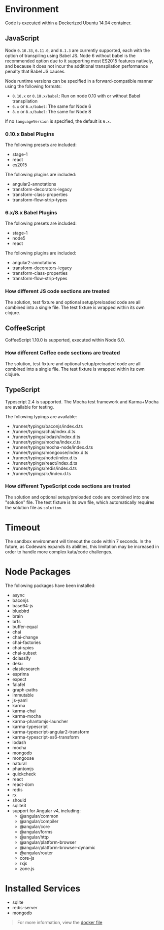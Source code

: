 # Environment

Code is executed within a Dockerized Ubuntu 14.04 container. 

## JavaScript

Node `0.10.33`, `6.11.0`, and `8.1.3` are currently supported, each with the option of transpiling using Babel JS. Node 6 without babel is the recommended option due to it supporting most ES2015 features natively, and because it does not incur the additional transpilation performance penalty that Babel JS causes.
 
Node runtime versions can be specified in a forward-compatible manner using the following formats:
 
- `0.10.x` or `0.10.x/babel`: Run on node 0.10 with or without Babel transpilation
- `6.x` or `6.x/babel`: The same for Node 6
- `8.x` or `8.x/babel`: The same for Node 8

If no `languageVersion` is specified, the default is `6.x`.

### 0.10.x Babel Plugins

The following presets are included:
- stage-1
- react
- es2015

The following plugins are included:
- angular2-annotations
- transform-decorators-legacy
- transform-class-properties
- transform-flow-strip-types

### 6.x/8.x Babel Plugins

The following presets are included:
- stage-1
- node5
- react

The following plugins are included:
- angular2-annotations
- transform-decorators-legacy
- transform-class-properties
- transform-flow-strip-types

### How different JS code sections are treated

The solution, test fixture and optional setup/preloaded code are all combined into a single file. The test fixture is wrapped within its own clojure.

## CoffeeScript

CoffeeScript 1.10.0 is supported, executed within Node 6.0.

### How different Coffee code sections are treated

The solution, test fixture and optional setup/preloaded code are all combined into a single file. The test fixture is wrapped within its own clojure.

## TypeScript

Typescript 2.4 is supported. The Mocha test framework and Karma+Mocha are available for testing.
 
The following typings are available:

- /runner/typings/baconjs/index.d.ts
- /runner/typings/chai/index.d.ts
- /runner/typings/lodash/index.d.ts
- /runner/typings/mocha/index.d.ts
- /runner/typings/mocha-node/index.d.ts
- /runner/typings/mongoose/index.d.ts
- /runner/typings/node/index.d.ts
- /runner/typings/react/index.d.ts
- /runner/typings/redis/index.d.ts
- /runner/typings/rx/index.d.ts

### How different TypeScript code sections are treated

The solution and optional setup/preloaded code are combined into one "solution" file. The test fixture is its own file, which automatically requires the solution file as `solution`. 

# Timeout

The sandbox environment will timeout the code within 7 seconds. In the future, as Codewars expands its abilities, this limitation may be increased in order to handle more complex kata/code challenges. 

# Node Packages

The following packages have been installed:

- async
- baconjs
- base64-js
- bluebird
- brain
- brfs
- buffer-equal
- chai
- chai-change
- chai-factories
- chai-spies
- chai-subset
- dclassify
- deku
- elasticsearch
- esprima
- expect
- falafel
- graph-paths 
- immutable
- js-yaml
- karma
- karma-chai
- karma-mocha
- karma-phantomjs-launcher
- karma-typescript
- karma-typescript-angular2-transform
- karma-typescript-es6-transform
- lodash
- mocha
- mongodb
- mongoose
- natural
- phantomjs
- quickcheck
- react
- react-dom
- redis
- rx
- should
- sqlite3
- support for Angular v4, including:
    - @angular/common
    - @angular/compiler
    - @angular/core
    - @angular/forms
    - @angular/http
    - @angular/platform-browser
    - @angular/platform-browser-dynamic
    - @angular/router
    - core-js
    - rxjs
    - zone.js

# Installed Services

- sqlite
- redis-server
- mongodb

> For more information, view the [docker file](https://github.com/Codewars/codewars-runner-cli/blob/master/docker/node.docker)
